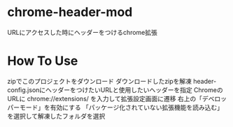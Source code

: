 # chrome-header-mod
URLにアクセスした時にヘッダーをつけるchrome拡張

# How To Use
zipでこのプロジェクトをダウンロード
ダウンロードしたzipを解凍
header-config.jsonにヘッダーをつけたいURLと使用したいヘッダーを指定
ChromeのURLに chrome://extensions/ を入力して拡張設定画面に遷移
右上の「デベロッパーモード」を有効にする
「パッケージ化されていない拡張機能を読み込む」を選択して解凍したフォルダを選択
